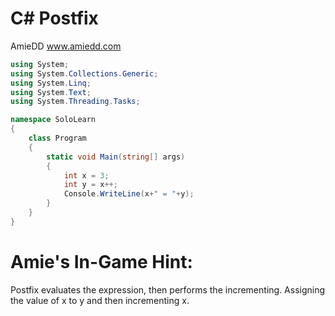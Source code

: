 # C# Postfix

AmieDD www.amiedd.com

```C# runnable
using System;
using System.Collections.Generic;
using System.Linq;
using System.Text;
using System.Threading.Tasks;

namespace SoloLearn
{
    class Program
    {
        static void Main(string[] args)
        {
            int x = 3;
            int y = x++;
            Console.WriteLine(x+" = "+y);
        }
    }
}
```

# Amie's In-Game Hint:

Postfix evaluates the expression, then performs the incrementing. Assigning the value of x to y and then incrementing x.

